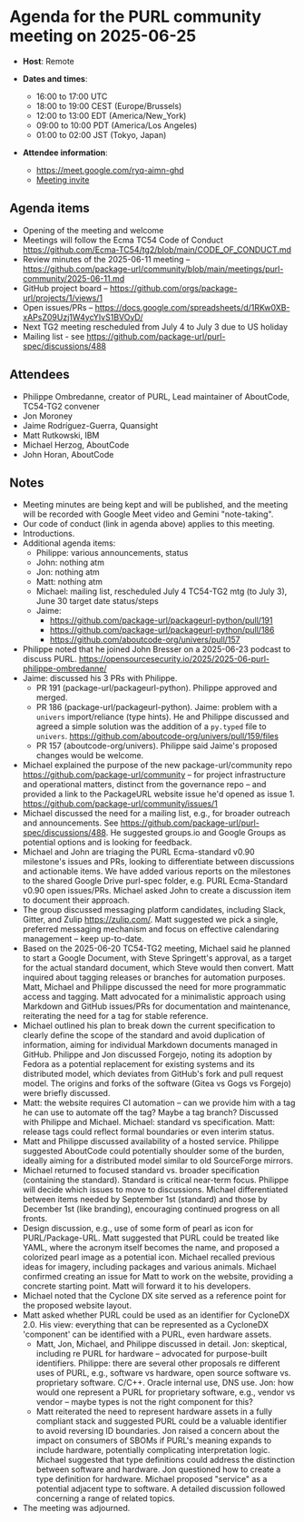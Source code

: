 # Agenda for the PURL community meeting on 2025-06-25

- **Host**: Remote
- **Dates and times**:
    - 16:00 to 17:00 UTC
    - 18:00 to 19:00 CEST (Europe/Brussels)
    - 12:00 to 13:00 EDT (America/New_York)
    - 09:00 to 10:00 PDT (America/Los Angeles)
    - 01:00 to 02:00 JST (Tokyo, Japan)

- **Attendee information**:
    - https://meet.google.com/ryq-aimn-ghd
    - [Meeting invite](https://calendar.google.com/calendar/event?action=TEMPLATE&tmeid=MnFlaXE3a2VqcnJqcTRkN2Vtb2EyMW4xbnRfMjAyNTA2MjVUMTYwMDAwWiBjX2MwODYxYWJlYmRmNjllZjBkZmVjNjgxM2IyN2JmYzdjMjk3ZDU5MThiM2EyZTk3NmZjYTdiYmViMzg1OGE5YjNAZw&tmsrc=c_c0861abebdf69ef0dfec6813b27bfc7c297d5918b3a2e976fca7bbeb3858a9b3%40group.calendar.google.com)

## Agenda items
- Opening of the meeting and welcome
- Meetings will follow the Ecma TC54 Code of Conduct https://github.com/Ecma-TC54/tg2/blob/main/CODE_OF_CONDUCT.md
- Review minutes of the 2025-06-11 meeting – https://github.com/package-url/community/blob/main/meetings/purl-community/2025-06-11.md
- GitHub project board – https://github.com/orgs/package-url/projects/1/views/1
- Open issues/PRs –  https://docs.google.com/spreadsheets/d/1RKw0XB-xAPsZ09Uzj1W4ycYIvS1BVOyD/
- Next TG2 meeting rescheduled from July 4 to July 3 due to US holiday
- Mailing list - see https://github.com/package-url/purl-spec/discussions/488

## Attendees
- Philippe Ombredanne, creator of PURL, Lead maintainer of AboutCode, TC54-TG2 convener
- Jon Moroney
- Jaime Rodríguez-Guerra, Quansight
- Matt Rutkowski, IBM
- Michael Herzog, AboutCode
- John Horan, AboutCode

## Notes
- Meeting minutes are being kept and will be published, and the meeting will be recorded with Google Meet video and Gemini "note-taking".
- Our code of conduct (link in agenda above) applies to this meeting.
- Introductions.
- Additional agenda items:
    - Philippe: various announcements, status
    - John: nothing atm
    - Jon: nothing atm
    - Matt: nothing atm
    - Michael: mailing list, rescheduled July 4 TC54-TG2 mtg (to July 3), June 30 target date status/steps
    - Jaime:
        - https://github.com/package-url/packageurl-python/pull/191
        - https://github.com/package-url/packageurl-python/pull/186
        - https://github.com/aboutcode-org/univers/pull/157
- Philippe noted that he joined John Bresser on a 2025-06-23 podcast to discuss PURL.  https://opensourcesecurity.io/2025/2025-06-purl-philippe-ombredanne/
- Jaime: discussed his 3 PRs with Philippe.
    - PR 191 (package-url/packageurl-python).  Philippe approved and merged.
    - PR 186 (package-url/packageurl-python).  Jaime: problem with a `univers` import/reliance (type hints).  He and Philippe discussed and agreed a simple solution was the addition of a `py.typed` file to `univers`.  https://github.com/aboutcode-org/univers/pull/159/files
    - PR 157 (aboutcode-org/univers).  Philippe said Jaime's proposed changes would be welcome.
- Michael explained the purpose of the new package-url/community repo https://github.com/package-url/community – for project infrastructure and operational matters, distinct from the governance repo – and provided a link to the PackageURL website issue he'd opened as issue 1.  https://github.com/package-url/community/issues/1
- Michael discussed the need for a mailing list, e.g., for broader outreach and announcements.  See https://github.com/package-url/purl-spec/discussions/488.  He suggested groups.io and Google Groups as potential options and is looking for feedback.
- Michael and John are triaging the PURL Ecma-standard v0.90 milestone's issues and PRs, looking to differentiate between discussions and actionable items.  We have added various reports on the milestones to the shared Google Drive purl-spec folder, e.g. PURL Ecma-Standard v0.90 open issues/PRs.  Michael asked John to create a discussion item to document their approach.
- The group discussed messaging platform candidates, including Slack, Gitter, and Zulip https://zulip.com/.  Matt suggested we pick a single, preferred messaging mechanism and focus on effective calendaring management – keep up-to-date.
- Based on the 2025-06-20 TC54-TG2 meeting, Michael said he planned to start a Google Document, with Steve Springett's approval, as a target for the actual standard document, which Steve would then convert. Matt inquired about tagging releases or branches for automation purposes.  Matt, Michael and Philippe discussed the need for more programmatic access and tagging.  Matt advocated for a minimalistic approach using Markdown and GitHub issues/PRs for documentation and maintenance, reiterating the need for a tag for stable reference.
- Michael outlined his plan to break down the current specification to clearly define the scope of the standard and avoid duplication of information, aiming for individual Markdown documents managed in GitHub.  Philippe and Jon discussed Forgejo, noting its adoption by Fedora as a potential replacement for existing systems and its distributed model, which deviates from GitHub's fork and pull request model. The origins and forks of the software (Gitea vs Gogs vs Forgejo) were briefly discussed.
- Matt: the website requires CI automation – can we provide him with a tag he can use to automate off the tag?  Maybe a tag branch?  Discussed with Philippe and Michael.  Michael: standard vs specification.  Matt: release tags could reflect formal boundaries or even interim status.
- Matt and Philippe discussed availability of a hosted service.  Philippe suggested AboutCode could potentially shoulder some of the burden, ideally aiming for a distributed model similar to old SourceForge mirrors.
- Michael returned to focused standard vs. broader specification (containing the standard).  Standard is critical near-term focus.  Philippe will decide which issues to move to discussions.  Michael differentiated between items needed by September 1st (standard) and those by December 1st (like branding), encouraging continued progress on all fronts.
- Design discussion, e.g., use of some form of pearl as icon for PURL/Package-URL.  Matt suggested that PURL could be treated like YAML, where the acronym itself becomes the name, and proposed a colorized pearl image as a potential icon. Michael recalled previous ideas for imagery, including packages and various animals.  Michael confirmed creating an issue for Matt to work on the website, providing a concrete starting point. Matt will forward it to his developers.
- Michael noted that the Cyclone DX site served as a reference point for the proposed website layout.
- Matt asked whether PURL could be used as an identifier for CycloneDX 2.0.  His view: everything that can be represented as a CycloneDX 'component' can be identified with a PURL, even hardware assets.
    - Matt, Jon, Michael, and Philippe discussed in detail.  Jon: skeptical, including re PURL for hardware – advocated for purpose-built identifiers.  Philippe: there are several other proposals re different uses of PURL, e.g., software vs hardware, open source software vs. proprietary software.  C/C++. Oracle internal use, DNS use.  Jon: how would one represent a PURL for proprietary software, e.g., vendor vs vendor – maybe types is not the right component for this?
    - Matt reiterated the need to represent hardware assets in a fully compliant stack and suggested PURL could be a valuable identifier to avoid reversing ID boundaries. Jon raised a concern about the impact on consumers of SBOMs if PURL's meaning expands to include hardware, potentially complicating interpretation logic.  Michael suggested that type definitions could address the distinction between software and hardware. Jon questioned how to create a type definition for hardware. Michael proposed "service" as a potential adjacent type to software.  A detailed discussion followed concerning a range of related topics.
- The meeting was adjourned.
